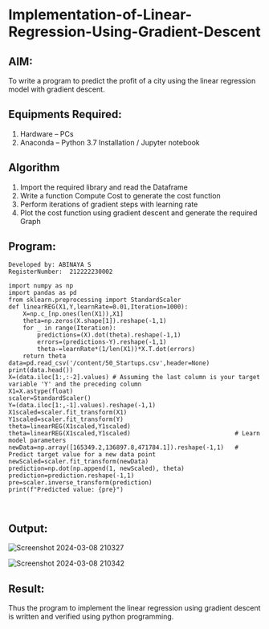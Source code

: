 # Implementation-of-Linear-Regression-Using-Gradient-Descent

## AIM:
To write a program to predict the profit of a city using the linear regression model with gradient descent.

## Equipments Required:
1. Hardware – PCs
2. Anaconda – Python 3.7 Installation / Jupyter notebook

## Algorithm
1. Import the required library and read the Dataframe
2. Write a function Compute Cost to generate the cost function
3. Perform iterations of gradient steps with learning rate
4. Plot the cost function using gradient descent and generate the required Graph


## Program:
```
Developed by: ABINAYA S
RegisterNumber:  212222230002
```
```
import numpy as np
import pandas as pd
from sklearn.preprocessing import StandardScaler
def linearREG(X1,Y,learnRate=0.01,Iteration=1000):
    X=np.c_[np.ones(len(X1)),X1]
    theta=np.zeros(X.shape[1]).reshape(-1,1)
    for _ in range(Iteration):
        predictions=(X).dot(theta).reshape(-1,1)
        errors=(predictions-Y).reshape(-1,1)
        theta-=learnRate*(1/len(X1))*X.T.dot(errors)
    return theta
data=pd.read_csv('/content/50_Startups.csv',header=None)
print(data.head())
X=(data.iloc[1:,:-2].values) # Assuming the last column is your target variable 'Y' and the preceding column
X1=X.astype(float)
scaler=StandardScaler()
Y=(data.iloc[1:,-1].values).reshape(-1,1)
X1scaled=scaler.fit_transform(X1)
Y1scaled=scaler.fit_transform(Y)
theta=linearREG(X1scaled,Y1scaled)
theta=linearREG(X1scaled,Y1scaled)                             # Learn model parameters
newData=np.array([165349.2,136897.8,471784.1]).reshape(-1,1)   # Predict target value for a new data point
newScaled=scaler.fit_transform(newData)
prediction=np.dot(np.append(1, newScaled), theta)
prediction=prediction.reshape(-1,1)
pre=scaler.inverse_transform(prediction)
print(f"Predicted value: {pre}")



```

## Output:
![Screenshot 2024-03-08 210327](https://github.com/abinayasangeetha/Implementation-of-Linear-Regression-Using-Gradient-Descent/assets/119393675/6db8dff6-a688-4b82-b23a-ca66ad099c5a)

![Screenshot 2024-03-08 210342](https://github.com/abinayasangeetha/Implementation-of-Linear-Regression-Using-Gradient-Descent/assets/119393675/3c537983-8738-481b-9a42-3ebcb5321930)


## Result:
Thus the program to implement the linear regression using gradient descent is written and verified using python programming.
